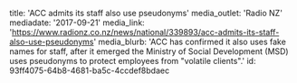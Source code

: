 title: 'ACC admits its staff also use pseudonyms'
media_outlet: 'Radio NZ'
mediadate: '2017-09-21'
media_link: 'https://www.radionz.co.nz/news/national/339893/acc-admits-its-staff-also-use-pseudonyms'
media_blurb: 'ACC has confirmed it also uses fake names for staff, after it emerged the Ministry of Social Development (MSD) uses pseudonyms to protect employees from "volatile clients".'
id: 93ff4075-64b8-4681-ba5c-4ccdef8bdaec
